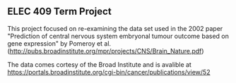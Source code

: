 ## ELEC 409 Term Project

This project focused on re-examining the data set used in the 2002 paper "Prediction of central nervous system embryonal tumour outcome based on gene expression" by Pomeroy et al. (http://pubs.broadinstitute.org/mpr/projects/CNS/Brain_Nature.pdf)

The data comes cortesy of the Broad Institute and is avalible at https://portals.broadinstitute.org/cgi-bin/cancer/publications/view/52
